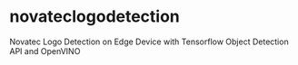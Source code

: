 # novateclogodetection
Novatec Logo Detection on Edge Device with Tensorflow Object Detection API and OpenVINO
